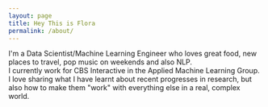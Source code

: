 ```yaml
---
layout: page
title: Hey This is Flora
permalink: /about/
---
```


I'm a Data Scientist/Machine Learning Engineer who loves great food, new places to travel, pop music on weekends and also NLP.  
I currently work for CBS Interactive in the Applied Machine Learning Group.  
I love sharing what I have learnt about recent progresses in research, but also how to make them "work" with everything else in a real, complex world.  
